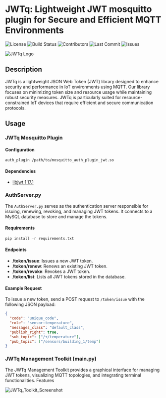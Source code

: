 # JWTq: Lightweight JWT mosquitto plugin for Secure and Efficient MQTT Environments

![License](https://img.shields.io/github/license/ddagmilu/JWTq)
![Build Status](https://img.shields.io/github/actions/workflow/status/ddagmilu/JWTq/build.yml)
![Contributors](https://img.shields.io/github/contributors/ddagmilu/JWTq)
![Last Commit](https://img.shields.io/github/last-commit/ddagmilu/JWTq)
![Issues](https://img.shields.io/github/issues/ddagmilu/JWTq)

![JWTq Logo](https://i.imgur.com/tNHj0rA.png) <!-- Placeholder for logo image -->

## Description

JWTq is a lightweight JSON Web Token (JWT) library designed to enhance security and performance in IoT environments using MQTT. Our library focuses on minimizing token size and resource usage while maintaining robust security measures. JWTq is particularly suited for resource-constrained IoT devices that require efficient and secure communication protocols.

## Usage

### JWTq Mosquitto Plugin

#### Configuration

```
auth_plugin /path/to/mosquitto_auth_plugin_jwt.so
```

#### Dependencies
- [libjwt 1.17.1](https://github.com/benmcollins/libjwt)

### AuthServer.py

The `AuthServer.py` serves as the authentication server responsible for issuing, renewing, revoking, and managing JWT tokens. It connects to a MySQL database to store and manage the tokens.

#### Requirements

```python
pip install -r requirements.txt
```

#### Endpoints

- **/token/issue**: Issues a new JWT token.
- **/token/renew**: Renews an existing JWT token.
- **/token/revoke**: Revokes a JWT token.
- **/token/list**: Lists all JWT tokens stored in the database.

#### Example Request

To issue a new token, send a POST request to `/token/issue` with the following JSON payload:
```json
{
  "code": "unique_code",
  "role": "sensor:temperature",
  "messages_class": "default_class",
  "publish_right": true,
  "sub_topic": ["/+/temperature"],
  "pub_topic": ["/sensors/building_1/temp"]
}
```

### JWTq Management Toolkit (main.py)

The JWTq Management Toolkit provides a graphical interface for managing JWT tokens, visualizing MQTT topologies, and integrating terminal functionalities.
Features

![JWTq_Toolkit_Screenshot](https://i.imgur.com/9XlOHFq.png) <!-- Placeholder for logo image -->

